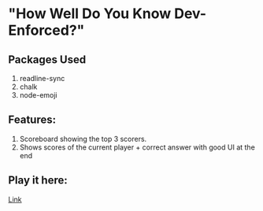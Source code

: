 # "How Well Do You Know Dev-Enforced?"

## Packages Used

1. readline-sync
1. chalk
1. node-emoji

## Features:
1. Scoreboard showing the top 3 scorers.
1. Shows scores of the current player + correct answer with good UI at the end

## Play it here:
[Link](https://repl.it/@devenforced/How-Well-do-you-know-Dev-Enforced?embed=1&output=1#index.js)